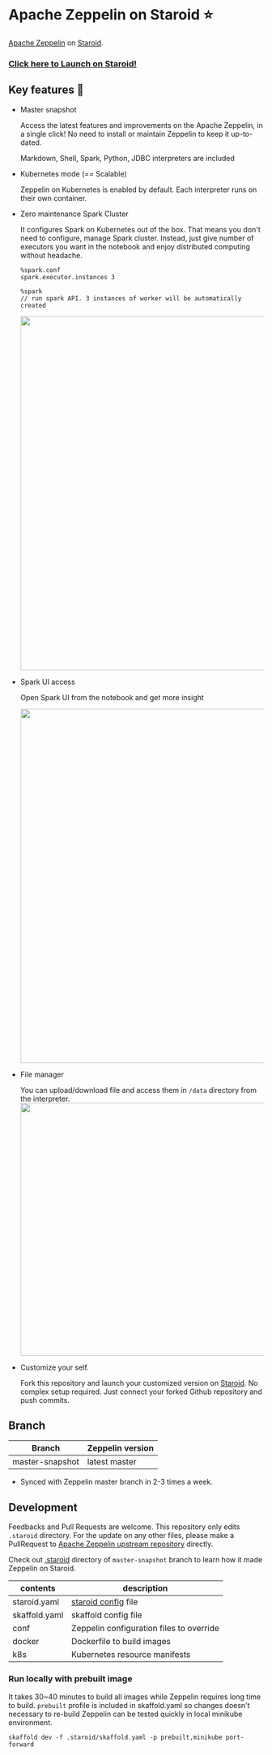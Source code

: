 # Apache Zeppelin on Staroid ⭐

[Apache Zeppelin](https://zeppelin.apache.org) on [Staroid](https://staroid.com).

### [Click here to Launch on Staroid!](https://staroid.com/g/open-datastudio/zeppelin)


## Key features 🚀

- Master snapshot

    Access the latest features and improvements on the Apache Zeppelin, in a single click!
    No need to install or maintain Zeppelin to keep it up-to-dated.

    Markdown, Shell, Spark, Python, JDBC interpreters are included

- Kubernetes mode (== Scalable)

    Zeppelin on Kubernetes is enabled by default. Each interpreter runs on their own container.

- Zero maintenance Spark Cluster

    It configures Spark on Kubernetes out of the box.
    That means you don't need to configure, manage Spark cluster. Instead, just give number of executors you want in the notebook and enjoy distributed computing without headache.


    ```
    %spark.conf
    spark.executor.instances 3

    %spark
    // run spark API. 3 instances of worker will be automatically created
    ```

    <img src="https://user-images.githubusercontent.com/1540981/80290438-cf3bc180-86f9-11ea-8c1f-d2dedcd48a86.png" width="700px" />

- Spark UI access

    Open Spark UI from the notebook and get more insight
    
    <img src="https://user-images.githubusercontent.com/1540981/80290443-d8c52980-86f9-11ea-999c-eeafab25cf38.png" width="700px" />
    

- File manager

    You can upload/download file and access them in `/data` directory from the interpreter.
    <img src="https://user-images.githubusercontent.com/1540981/82079532-d79f7080-9697-11ea-99c5-5787f070dce9.gif" width="500px"/>


- Customize your self.

    Fork this repository and launch your customized version on [Staroid](https://staroid.com). No complex setup required. Just connect your forked Github repository and push commits.


## Branch

| Branch |  Zeppelin version|
| ------ | --------------- |
| master-snapshot | latest master |

* Synced with Zeppelin master branch in 2-3 times a week.

## Development

Feedbacks and Pull Requests are welcome.
This repository only edits `.staroid` directory. For the update on any other files, please make a PullRequest to [Apache Zeppelin upstream repository](https://github.com/apache/zeppelin) directly.

Check out [.staroid](https://github.com/open-datastudio/zeppelin/tree/master-snapshot/.staroid) directory of `master-snapshot` branch to learn how it made Zeppelin on Staroid.


| contents | description |
| -------- | ----------  |
| staroid.yaml | [staroid config](https://docs.staroid.com/references/staroid_yaml.html) file |
| skaffold.yaml | skaffold config file |
| conf | Zeppelin configuration files to override |
| docker | Dockerfile to build images |
| k8s | Kubernetes resource manifests |


### Run locally with prebuilt image

It takes 30~40 minutes to build all images while Zeppelin requires long time to build.
`prebuilt` profile is included in skaffold.yaml so changes doesn't necessary to re-build Zeppelin can be tested quickly in local minikube environment.

```
skaffold dev -f .staroid/skaffold.yaml -p prebuilt,minikube port-forward
```
